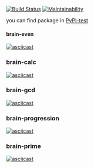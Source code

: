 [![Build Status](https://travis-ci.com/openFsatka/python-project-lvl1.svg?branch=master)](https://travis-ci.com/openFsatka/python-project-lvl1) [![Maintainability](https://api.codeclimate.com/v1/badges/ff78f28b3d6f94e7f724/maintainability)](https://codeclimate.com/github/openFsatka/python-project-lvl1/maintainability)

you can find package in [PyPI-test](https://test.pypi.org/project/openfsatka-brain-games/)

#### brain-even
[![asciicast](https://asciinema.org/a/KG4SJa8Nt5ANzg4t3OZfSgF87.png)](https://asciinema.org/a/KG4SJa8Nt5ANzg4t3OZfSgF87)

### brain-calc
[![asciicast](https://asciinema.org/a/gS12TIfs9y06GH6oc2JIJ8muA.png)](https://asciinema.org/a/gS12TIfs9y06GH6oc2JIJ8muA)

### brain-gcd
[![asciicast](https://asciinema.org/a/1lh4jc3EwqKtqeZ3KZLomfkDE.png)](https://asciinema.org/a/1lh4jc3EwqKtqeZ3KZLomfkDE)

### brain-progression
[![asciicast](https://asciinema.org/a/s64AcS2vT5eNbIq6uDcWRtjMf.png)](https://asciinema.org/a/s64AcS2vT5eNbIq6uDcWRtjMf)

### brain-prime
[![asciicast](https://asciinema.org/a/TNEkOmvzxnQQkaMOD7nWJ1NrT.png)](https://asciinema.org/a/TNEkOmvzxnQQkaMOD7nWJ1NrT)